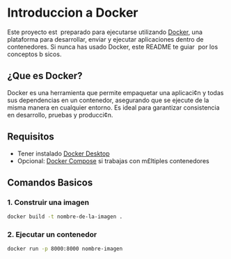 # Introduccion a Docker
Este proyecto est  preparado para ejecutarse utilizando [Docker](https://www.docker.com/), una plataforma para desarrollar, enviar y ejecutar aplicaciones dentro de contenedores. Si nunca has usado Docker, este README te guiar  por los conceptos b sicos.
## ¿Que es Docker?
Docker es una herramienta que permite empaquetar una aplicaci¢n y todas sus dependencias en un contenedor, asegurando que se ejecute de la misma manera en cualquier entorno. Es ideal para garantizar consistencia en desarrollo, pruebas y producci¢n.
## Requisitos
- Tener instalado [Docker Desktop](https://www.docker.com/products/docker-desktop)
- Opcional: [Docker Compose](https://docs.docker.com/compose/) si trabajas con m£ltiples contenedores
## Comandos Basicos
### 1. Construir una imagen
```bash
docker build -t nombre-de-la-imagen .
```
### 2. Ejecutar un contenedor
```bash
docker run -p 8000:8000 nombre-imagen
```
